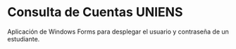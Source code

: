 # Consulta de Cuentas UNIENS
Aplicación de Windows Forms para desplegar el usuario y contraseña de un estudiante.

